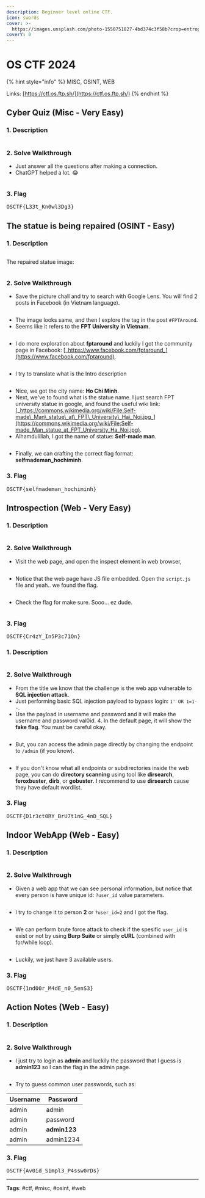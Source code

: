 ```yaml
---
description: Beginner level online CTF.
icon: swords
cover: >-
  https://images.unsplash.com/photo-1550751827-4bd374c3f58b?crop=entropy&cs=srgb&fm=jpg&ixid=M3wxOTcwMjR8MHwxfHNlYXJjaHwyfHxjeWJlcnxlbnwwfHx8fDE3NDE4MjA4MjF8MA&ixlib=rb-4.0.3&q=85
coverY: 0
---
```


# OS CTF 2024

{% hint style="info" %}
MISC, OSINT, WEB

Links: [https://ctf.os.ftp.sh/](https://ctf.os.ftp.sh/)
{% endhint %}

## Cyber Quiz (Misc - Very Easy)

### 1. Description

<figure><img src="../.gitbook/assets/image.png" alt=""><figcaption></figcaption></figure>

### 2. Solve Walkthrough

* Just answer all the questions after making a connection.
* ChatGPT helped a lot. :joy:

<figure><img src="../.gitbook/assets/image (1).png" alt=""><figcaption></figcaption></figure>

### 3. Flag

<kbd>OSCTF{L33t\_Kn0wl3Dg3}</kbd>

## The statue is being repaired (OSINT - Easy)

### 1. Description

<figure><img src="../.gitbook/assets/image (2).png" alt=""><figcaption></figcaption></figure>

The repaired statue image:

<figure><img src="../.gitbook/assets/image (4).png" alt=""><figcaption></figcaption></figure>

### 2. Solve Walkthrough

* Save the picture chall and try to search with Google Lens. You will find 2 posts in Facebook (in Vietnam language).

<figure><img src="../.gitbook/assets/image (5).png" alt=""><figcaption></figcaption></figure>

* The image looks same, and then I explore the tag in the post `#FPTAround`.
* Seems like it refers to the **FPT University in Vietnam**.

<figure><img src="../.gitbook/assets/image (6).png" alt=""><figcaption></figcaption></figure>

* I do more exploration about **fptaround** and luckily I got the community page in Facebook: [_https://www.facebook.com/fptaround_](https://www.facebook.com/fptaround).

<figure><img src="../.gitbook/assets/image (7).png" alt=""><figcaption></figcaption></figure>

* I try to translate what is the Intro description

<figure><img src="../.gitbook/assets/image (8).png" alt=""><figcaption></figcaption></figure>

* Nice, we got the city name: **Ho Chi Minh**.
* Next, we've to found what is the statue name. I just search FPT university statue in google, and found the useful wiki link: [_https://commons.wikimedia.org/wiki/File:Self-made\_Man\_statue\_at\_FPT\_University\_Ha\_Noi.jpg_](https://commons.wikimedia.org/wiki/File:Self-made_Man_statue_at_FPT_University_Ha_Noi.jpg).
* Alhamdulillah, I got the name of statue: **Self-made man**.

<figure><img src="../.gitbook/assets/image (9).png" alt=""><figcaption></figcaption></figure>

* Finally, we can crafting the correct flag format: **selfmademan\_hochiminh**.

### 3. Flag

<kbd>OSCTF{selfmademan\_hochiminh}</kbd>

## Introspection (Web - Very Easy)

### 1. Description

<figure><img src="../.gitbook/assets/image (10).png" alt=""><figcaption></figcaption></figure>

### 2. Solve Walkthrough

* Visit the web page, and open the inspect element in web browser,

<figure><img src="../.gitbook/assets/image (11).png" alt=""><figcaption></figcaption></figure>

* Notice that the web page have JS file embedded. Open the `script.js` file and yeah.. we found the flag.

<figure><img src="../.gitbook/assets/image (12).png" alt=""><figcaption></figcaption></figure>

* Check the flag for make sure. Sooo... ez dude.

<figure><img src="../.gitbook/assets/image (13).png" alt=""><figcaption></figcaption></figure>

### 3. Flag

<kbd>OSCTF{Cr4zY\_In5P3c71On}</kbd>

### 1. Description

<figure><img src="../.gitbook/assets/image (14).png" alt=""><figcaption></figcaption></figure>

### 2. Solve Walkthrough

* From the title we know that the challenge is the web app vulnerable to **SQL injection attack**.
* Just performing basic SQL injection payload to bypass login: `1' OR 1=1--`.
* Use the payload in username and password and it will make the username and password val0id. 4. In the default page, it will show the **fake flag**. You must be careful okay.

<figure><img src="../.gitbook/assets/image (15).png" alt=""><figcaption></figcaption></figure>

* But, you can access the admin page directly by changing the endpoint to `/admin` (if you know).

<figure><img src="../.gitbook/assets/image (16).png" alt=""><figcaption></figcaption></figure>

* If you don't know what all endpoints or subdirectories inside the web page, you can do **directory scanning** using tool like **dirsearch**, **feroxbuster**, **dirb**, or **gobuster**. I recommend to use **dirsearch** cause they have default wordlist.

### 3. Flag

<kbd>OSCTF{D1r3ct0RY\_BrU7t1nG\_4nD\_SQL}</kbd>

## Indoor WebApp (Web - Easy)

### 1. Description

<figure><img src="../.gitbook/assets/image (17).png" alt=""><figcaption></figcaption></figure>

### 2. Solve Walkthrough

* Given a web app that we can see personal information, but notice that every person is have unique id: `?user_id` value parameters.

<figure><img src="../.gitbook/assets/image (18).png" alt=""><figcaption></figcaption></figure>

* I try to change it to person **2** or `?user_id=2` and I got the flag.

<figure><img src="../.gitbook/assets/image (19).png" alt=""><figcaption></figcaption></figure>

* We can perform brute force attack to check if the spesific `user_id` is exist or not by using **Burp Suite** or simply **cURL** (combined with for/while loop).

<figure><img src="../.gitbook/assets/image (20).png" alt=""><figcaption></figcaption></figure>

* Luckily, we just have 3 available users.

### 3. Flag

<kbd>OSCTF{1nd00r\_M4dE\_n0\_5enS3}</kbd>

## Action Notes (Web - Easy)

### 1. Description

<figure><img src="../.gitbook/assets/image (21).png" alt=""><figcaption></figcaption></figure>

### 2. Solve Walkthrough

* I just try to login as **admin** and luckily the password that I guess is **admin123** so I can the flag in the admin page.

<figure><img src="../.gitbook/assets/image (22).png" alt=""><figcaption></figcaption></figure>

* Try to guess common user passwords, such as:

| Username | Password     |
| -------- | ------------ |
| admin    | admin        |
| admin    | password     |
| admin    | **admin123** |
| admin    | admin1234    |

### 3. Flag

<kbd>OSCTF{Av0id\_S1mpl3\_P4ssw0rDs}</kbd>

***

**Tags**: #ctf, #misc, #osint, #web
